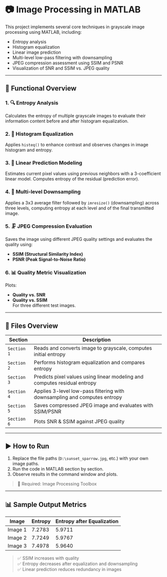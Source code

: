 # 📷 Image Processing in MATLAB

This project implements several core techniques in grayscale image processing using MATLAB, including:

- Entropy analysis  
- Histogram equalization  
- Linear image prediction  
- Multi-level low-pass filtering with downsampling  
- JPEG compression assessment using SSIM and PSNR  
- Visualization of SNR and SSIM vs. JPEG quality

---

## 🧪 Functional Overview

### 1. 🔍 Entropy Analysis
Calculates the entropy of multiple grayscale images to evaluate their information content before and after histogram equalization.

### 2. 🧰 Histogram Equalization
Applies `histeq()` to enhance contrast and observes changes in image histogram and entropy.

### 3. 🧠 Linear Prediction Modeling
Estimates current pixel values using previous neighbors with a 3-coefficient linear model. Computes entropy of the residual (prediction error).

### 4. 🔽 Multi-level Downsampling
Applies a 3x3 average filter followed by `imresize()` (downsampling) across three levels, computing entropy at each level and of the final transmitted image.

### 5. 🗜️ JPEG Compression Evaluation
Saves the image using different JPEG quality settings and evaluates the quality using:
- **SSIM (Structural Similarity Index)**
- **PSNR (Peak Signal-to-Noise Ratio)**

### 6. 📊 Quality Metric Visualization
Plots:
- **Quality vs. SNR**  
- **Quality vs. SSIM**  
For three different test images.

---

## 📁 Files Overview

| Section | Description |
|--------|-------------|
| `Section 1` | Reads and converts image to grayscale, computes initial entropy |
| `Section 2` | Performs histogram equalization and compares entropy |
| `Section 3` | Predicts pixel values using linear modeling and computes residual entropy |
| `Section 4` | Applies 3-level low-pass filtering with downsampling and computes entropy |
| `Section 5` | Saves compressed JPEG image and evaluates with SSIM/PSNR |
| `Section 6` | Plots SNR & SSIM against JPEG quality |

---

## ▶️ How to Run

1. Replace the file paths (`D:\sunset_sparrow.jpg`, etc.) with your own image paths.
2. Run the code in MATLAB section by section.
3. Observe results in the command window and plots.

> 📝 Required: Image Processing Toolbox

---

## 📊 Sample Output Metrics

| Image | Entropy | Entropy after Equalization |
|-------|---------|-----------------------------|
| Image 1 | 7.2783 | 5.9711 |
| Image 2 | 7.7249 | 5.9767 |
| Image 3 | 7.4978 | 5.9640 |

> ✅ SSIM increases with quality  
> ✅ Entropy decreases after equalization and downsampling  
> ✅ Linear prediction reduces redundancy in images

